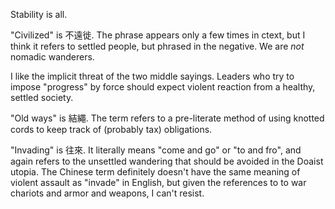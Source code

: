 Stability is all.

"Civilized" is 不遠徙.
The phrase appears
only a few times in ctext,
but I think it refers to settled people,
but phrased in the negative.
We are _not_ nomadic wanderers.

I like the implicit threat of
the two middle sayings.
Leaders who try
to impose "progress" by force
should expect violent reaction
from a healthy, settled society.

"Old ways" is 結繩.
The term refers to
a pre-literate method
of using knotted cords
to keep track of
(probably tax) obligations.

"Invading" is 往來.
It literally means
"come and go"
or "to and fro",
and again refers to
the unsettled wandering
that should be avoided
in the Doaist utopia.
The Chinese term
definitely doesn't have
the same meaning of violent assault
as "invade" in English,
but given the references to
to war chariots
and armor and weapons,
I can't resist.

